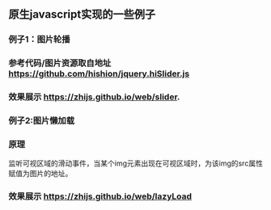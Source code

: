 ## 原生javascript实现的一些例子  
### 例子1：图片轮播    
### 参考代码/图片资源取自地址 https://github.com/hishion/jquery.hiSlider.js    
### 效果展示  https://zhijs.github.io/web/slider.  


   
### 例子2:图片懒加载 
### 原理  
监听可视区域的滑动事件，当某个img元素出现在可视区域时，为该img的src属性赋值为图片的地址。
### 效果展示 https://zhijs.github.io/web/lazyLoad
